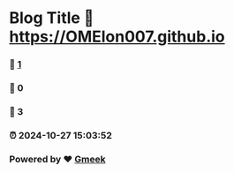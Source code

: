 # Blog Title :link: https://OMElon007.github.io 
### :page_facing_up: [1](https://OMElon007.github.io/tag.html) 
### :speech_balloon: 0 
### :hibiscus: 3 
### :alarm_clock: 2024-10-27 15:03:52 
### Powered by :heart: [Gmeek](https://github.com/Meekdai/Gmeek)

